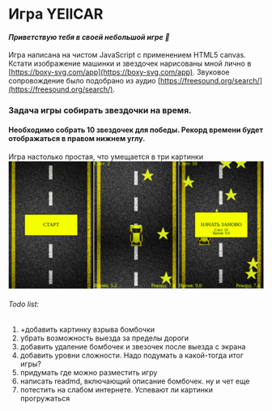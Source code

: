 # Игра YEllCAR

#### *Приветствую тебя в своей небольшой игре :poop:*


Игра написана на чистом JavaScript с применением HTML5  canvas.  Кстати изображение машинки и звездочек нарисованы мной лично в [https://boxy-svg.com/app](https://boxy-svg.com/app). Звуковое сопровождение было подобрано из аудио [https://freesound.org/search/](https://freesound.org/search/).



### Задача игры собирать звездочки на время.
#### Необходимо собрать 10 звездочек для победы. Рекорд времени будет отображаться в правом нижнем углу.


Игра настолько простая, что умещается в три картинки
![](https://github.com/AnnaVeller/YEllCAR/blob/main/img/game.jpg)



###### Todo list:
1. +добавить картинку взрыва бомбочки
2. убрать возможность выезда за пределы дороги
3. добавить удаление бомбочек и звезочек после выезда с экрана
4. добавить уровни сложности. Надо подумать а какой-тогда итог игры?
5. придумать где можно разместить игру
6. написать readmd, включающий описание бомбочек. ну и чет еще
7. потестить на слабом интернете. Успевают ли картинки прогружаться

